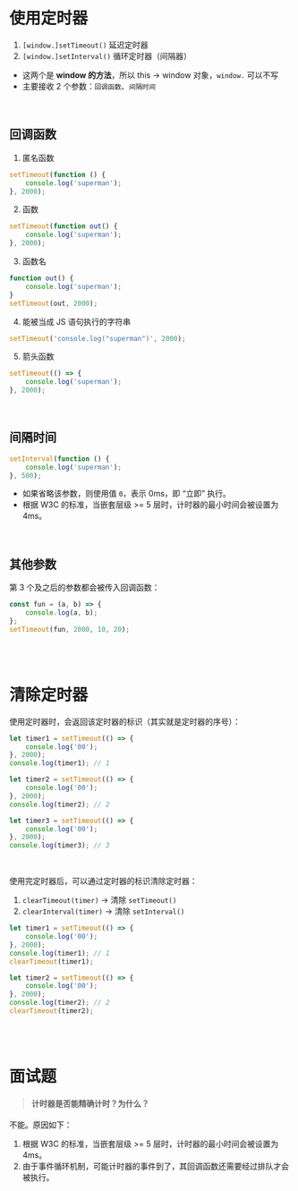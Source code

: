 # 使用定时器

1. `[window.]setTimeout()` 延迟定时器
2. `[window.]setInterval()` 循环定时器（间隔器）

-   这两个是 **window 的方法**，所以 this → window 对象，`window.` 可以不写
-   主要接收 2 个参数：`回调函数`、`间隔时间`

<br>

## 回调函数

1. 匿名函数

```js
setTimeout(function () {
    console.log('superman');
}, 2000);
```

2. 函数

```js
setTimeout(function out() {
    console.log('superman');
}, 2000);
```

3. 函数名

```js
function out() {
    console.log('superman');
}
setTimeout(out, 2000);
```

4. 能被当成 JS 语句执行的字符串

```js
setTimeout('console.log("superman")', 2000);
```

5. 箭头函数

```js
setTimeout(() => {
    console.log('superman');
}, 2000);
```

<br>

## 间隔时间

```js
setInterval(function () {
    console.log('superman');
}, 500);
```

-   如果省略该参数，则使用值 `0`，表示 0ms，即 “立即” 执行。
-   根据 W3C 的标准，当嵌套层级 >= 5 层时，计时器的最小时间会被设置为 4ms。

<br>

## 其他参数

第 3 个及之后的参数都会被传入回调函数：

```js
const fun = (a, b) => {
    console.log(a, b);
};
setTimeout(fun, 2000, 10, 20);
```

<br><br>

# 清除定时器

使用定时器时，会返回该定时器的标识（其实就是定时器的序号）：

```js
let timer1 = setTimeout(() => {
    console.log('00');
}, 2000);
console.log(timer1); // 1

let timer2 = setTimeout(() => {
    console.log('00');
}, 2000);
console.log(timer2); // 2

let timer3 = setTimeout(() => {
    console.log('00');
}, 2000);
console.log(timer3); // 3
```

<br>

使用完定时器后，可以通过定时器的标识清除定时器：

1. `clearTimeout(timer)` → 清除 `setTimeout()`
2. `clearInterval(timer)` → 清除 `setInterval()`

```js
let timer1 = setTimeout(() => {
    console.log('00');
}, 2000);
console.log(timer1); // 1
clearTimeout(timer1);

let timer2 = setTimeout(() => {
    console.log('00');
}, 2000);
console.log(timer2); // 2
clearTimeout(timer2);
```

<br><br>

# 面试题

> #### 计时器是否能精确计时？为什么？

不能。原因如下：

1.  根据 W3C 的标准，当嵌套层级 >= 5 层时，计时器的最小时间会被设置为 4ms。
2.  由于事件循环机制，可能计时器的事件到了，其回调函数还需要经过排队才会被执行。

<br>
